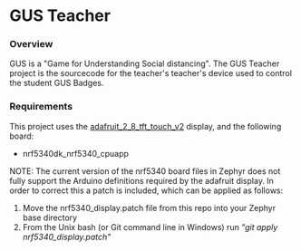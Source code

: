 # GUS Teacher 

### Overview

GUS is a "Game for Understanding Social distancing".  The GUS Teacher project is the sourcecode for the teacher's teacher's device used to control the student GUS Badges.

### Requirements

This project uses the [adafruit_2_8_tft_touch_v2](https://docs.zephyrproject.org/latest/boards/shields/adafruit_2_8_tft_touch_v2/doc/index.html) display, and the following board:

- nrf5340dk_nrf5340_cpuapp 

NOTE: The current version of the nrf5340 board files in Zephyr does not fully support the Arduino definitions required by the adafruit display. In order to correct this a patch is included, which can be applied as follows:
  1) Move the nrf5340_display.patch file from this repo into your Zephyr base directory
  2) From the Unix bash (or Git command line in Windows) run *"git apply nrf5340_display.patch"*



